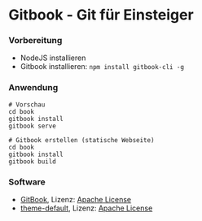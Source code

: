 # Gitbook - Git für Einsteiger

### Vorbereitung 

* NodeJS installieren
* Gitbook installieren: `npm install gitbook-cli -g`

### Anwendung

```
# Vorschau
cd book
gitbook install
gitbook serve

# Gitbook erstellen (statische Webseite)
cd book
gitbook install
gitbook build
```

### Software

* [GitBook](https://github.com/GitbookIO/gitbook), Lizenz: [Apache License](https://github.com/GitbookIO/gitbook/blob/master/LICENSE)
* [theme-default](https://github.com/GitbookIO/theme-default), Lizenz: [Apache License](https://github.com/GitbookIO/theme-default/blob/master/LICENSE)
